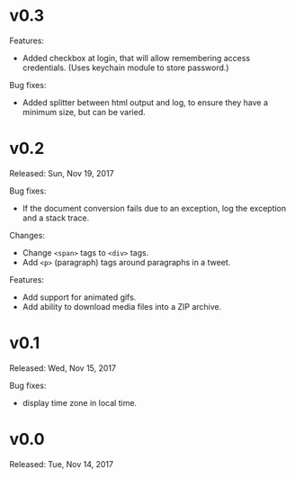 # v0.3

Features:
- Added checkbox at login, that will allow remembering access credentials. (Uses keychain module to store password.)

Bug fixes:
- Added splitter between html output and log, to ensure they have a minimum size, but can be varied.

# v0.2

Released: Sun, Nov 19, 2017

Bug fixes:
- If the document conversion fails due to an exception, log the exception and a stack trace.

Changes:
- Change ``<span>`` tags to ``<div>`` tags.
- Add ``<p>`` (paragraph) tags around paragraphs in a tweet.

Features:
- Add support for animated gifs.
- Add ability to download media files into a ZIP archive.

# v0.1

Released: Wed, Nov 15, 2017

Bug fixes:
- display time zone in local time.

# v0.0

Released: Tue, Nov 14, 2017
